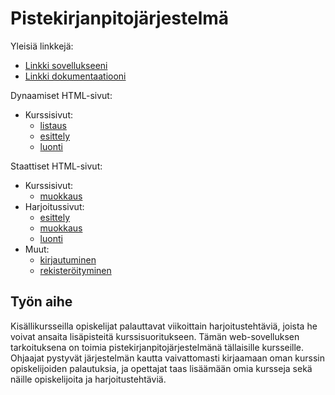 # Pistekirjanpitojärjestelmä

Yleisiä linkkejä:

* [Linkki sovellukseeni](http://andreasn.users.cs.helsinki.fi/pkp/)
* [Linkki dokumentaatiooni](http://github.com/ydna-/Pistekirjanpito/blob/master/doc/dokumentaatio.pdf)

Dynaamiset HTML-sivut:

* Kurssisivut:
  * [listaus](http://andreasn.users.cs.helsinki.fi/pkp/courses)
  * [esittely](http://andreasn.users.cs.helsinki.fi/pkp/courses/1)
  * [luonti](http://andreasn.users.cs.helsinki.fi/pkp/courses/new)

Staattiset HTML-sivut:

* Kurssisivut:
  * [muokkaus](http://andreasn.users.cs.helsinki.fi/pkp/courses/1/edit)
* Harjoitussivut:
  * [esittely](http://andreasn.users.cs.helsinki.fi/pkp/courses/1/exercises/1)
  * [muokkaus](http://andreasn.users.cs.helsinki.fi/pkp/courses/1/exercises/1/edit)
  * [luonti](http://andreasn.users.cs.helsinki.fi/pkp/courses/1/exercises/new)
* Muut:
  * [kirjautuminen](http://andreasn.users.cs.helsinki.fi/pkp/login)
  * [rekisteröityminen](http://andreasn.users.cs.helsinki.fi/pkp/register)

## Työn aihe

Kisällikursseilla opiskelijat palauttavat viikoittain harjoitustehtäviä,
joista he voivat ansaita lisäpisteitä kurssisuoritukseen. Tämän web-sovelluksen
tarkoituksena on toimia pistekirjanpitojärjestelmänä tällaisille kursseille.
Ohjaajat pystyvät järjestelmän kautta vaivattomasti kirjaamaan oman kurssin
opiskelijoiden palautuksia, ja opettajat taas lisäämään omia kursseja sekä
näille opiskelijoita ja harjoitustehtäviä.
